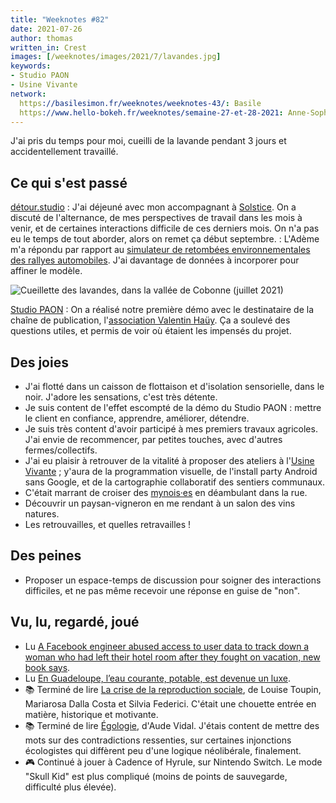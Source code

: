 ```yaml
---
title: "Weeknotes #82"
date: 2021-07-26
author: thomas
written_in: Crest
images: [/weeknotes/images/2021/7/lavandes.jpg]
keywords:
- Studio PAON
- Usine Vivante
network:
  https://basilesimon.fr/weeknotes/weeknotes-43/: Basile
  https://www.hello-bokeh.fr/weeknotes/semaine-27-et-28-2021: Anne-Sophie
---
```


J'ai pris du temps pour moi, cueilli de la lavande pendant 3 jours et accidentellement travaillé.

<!--more-->

## Ce qui s'est passé

[détour.studio]
: J'ai déjeuné avec mon accompagnant à [Solstice]. On a discuté de l'alternance, de mes perspectives de travail dans les mois à venir, et de certaines interactions difficile de ces derniers mois. On n'a pas eu le temps de tout aborder, alors on remet ça début septembre.
: L'Adème m'a répondu par rapport au [simulateur de retombées environnementales des rallyes automobiles](/weeknotes/81/). J'ai davantage de données à incorporer pour affiner le modèle.

![](/weeknotes/images/2021/7/lavandes.jpg "Cueillette des lavandes, dans la vallée de Cobonne (juillet 2021)")

[Studio PAON][EditAdapt]
: On a réalisé notre première démo avec le destinataire de la chaîne de publication, l'[association Valentin Haüy](https://www.avh.asso.fr/fr). Ça a soulevé des questions utiles, et permis de voir où étaient les impensés du projet.

## Des joies

- J'ai flotté dans un caisson de flottaison et d'isolation sensorielle, dans le noir. J'adore les sensations, c'est très détente.
- Je suis content de l'effet escompté de la démo du Studio PAON : mettre le client en confiance, apprendre, améliorer, détendre.
- Je suis très content d'avoir participé à mes premiers travaux agricoles. J'ai envie de recommencer, par petites touches, avec d'autres fermes/collectifs.
- J'ai eu plaisir à retrouver de la vitalité à proposer des ateliers à l'[Usine Vivante] ; y'aura de la programmation visuelle, de l'install party Android sans Google, et de la cartographie collaboratif des sentiers communaux.
- C'était marrant de croiser des [mynois·es](https://www.lamyne.org/) en déambulant dans la rue.
- Découvrir un paysan-vigneron en me rendant à un salon des vins natures.
- Les retrouvailles, et quelles retravailles !

## Des peines

- Proposer un espace-temps de discussion pour soigner des interactions difficiles, et ne pas même recevoir une réponse en guise de "non".

## Vu, lu, regardé, joué

- Lu [A Facebook engineer abused access to user data to track down a woman who had left their hotel room after they fought on vacation, new book says](https://www.businessinsider.fr/us/facebook-fired-dozens-abusing-access-user-data-an-ugly-truth-2021-7).
- Lu [En Guadeloupe, l’eau courante, potable, est devenue un luxe](https://www.mediapart.fr/journal/france/120721/en-guadeloupe-l-eau-courante-potable-est-devenue-un-luxe).
- 📚 Terminé de lire [La crise de la reproduction sociale](https://www.editions-rm.ca/livres/crise-de-la-reproduction-sociale-la/), de Louise Toupin, Mariarosa Dalla Costa et Silvia Federici. C'était une chouette entrée en matière, historique et motivante.
- 📚 Terminé de lire [Égologie](http://www.lemondealenvers.lautre.net/livres/egologie.html), d'Aude Vidal. J'étais content de mettre des mots sur des contradictions ressenties, sur certaines injonctions écologistes qui diffèrent peu d'une logique néolibérale, finalement.
- 🎮 Continué à jouer à Cadence of Hyrule, sur Nintendo Switch. Le mode "Skull Kid" est plus compliqué (moins de points de sauvegarde, difficulté plus élevée).

[détour.studio]: /
[Solstice]: https://solstice.coop/
[EditAdapt]: http://editadapt.fr/
[Usine Vivante]: https://www.usinevivante.org
[La Zone]: http://la.zone
[YesWiki]: https://yeswiki.net
[DataGalaxy]: https://www.datagalaxy.com/
[Classes à 12]: https://beta.gouv.fr/startups/classes12.html

[Noémie]: https://noemiegirard.co
[Juliette]: https://twitter.com/ju_net01
[Sofia]: https://twitter.com/sofiaboulaarab
[Guillaume]: https://www.yuzutech.fr/
[Antoine]: https://www.quaternum.net/
[Yannick]: https://elsif.fr/
[Basile]: https://basilesimon.fr/
[Maïtané]: https://maiwann.net/
[Laurent]: https://cocotier.xyz/
[Audrey]: https://fr.linkedin.com/in/audreybramy
